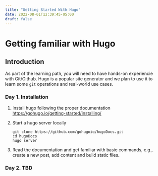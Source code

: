 ```yaml
---
title: "Getting Started With Hugo"
date: 2022-08-01T12:39:45-05:00
draft: false
---
```


# Getting familiar with Hugo

## Introduction

As part of the learning path, you will need to have hands-on experiencie with Git/Github.
Hugo is a popular site generator and we plan to use it to learn some `git` operations and real-world 
use cases.


### Day 1. Installation

1. Install hugo following the proper documentation https://gohugo.io/getting-started/installing/
2. Start a hugo server locally

    ```
    git clone https://github.com/gohugoio/hugoDocs.git
    cd hugoDocs
    hugo server
    ```
3. Read the documentation and get familiar with basic commands, e.g., create a new post, add content and build static files.

### Day 2. TBD

